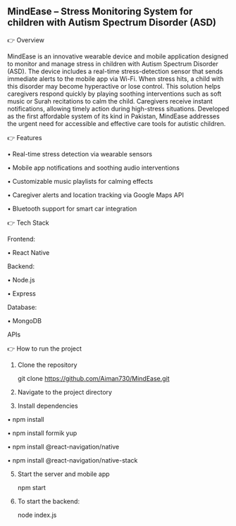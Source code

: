 ## MindEase – Stress Monitoring System for children with Autism Spectrum Disorder (ASD)


👉 Overview

MindEase is an innovative wearable device and mobile application designed to monitor and manage stress in children with Autism Spectrum Disorder (ASD). The device includes a real-time stress-detection sensor that sends immediate alerts to the mobile app via Wi-Fi. When stress hits, a child with this disorder may become hyperactive or lose control. This solution helps caregivers respond quickly by playing soothing interventions such as soft music or Surah recitations to calm the child. Caregivers receive instant notifications, allowing timely action during high-stress situations. Developed as the first affordable system of its kind in Pakistan, MindEase addresses the urgent need for accessible and effective care tools for autistic children.

👉 Features

• Real-time stress detection via wearable sensors

• Mobile app notifications and soothing audio interventions

• Customizable music playlists for calming effects

• Caregiver alerts and location tracking via Google Maps API

• Bluetooth support for smart car integration

👉 Tech Stack

Frontend:

 • React Native

Backend:

 • Node.js

 • Express

Database: 

 • MongoDB

APIs

👉 How to run the project

1. Clone the repository
   
   git clone https://github.com/Aiman730/MindEase.git

2. Navigate to the project directory
   
3. Install dependencies
   
  • npm install

  • npm install formik yup

  • npm install @react-navigation/native

  • npm install @react-navigation/native-stack
 
5. Start the server and mobile app
   
   npm start
   
6. To start the backend:

   node index.js

   
    
